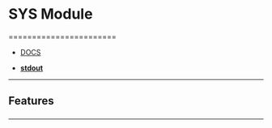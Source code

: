 # SYS Module
=======================

- [DOCS](https://docs.python.org/3.8/library/sys.html?highlight=sys#module-sys)

- [__stdout__](https://docs.python.org/3/library/sys.html#sys.__stdout__)
-----------------------------------------------------------------------------------------------------

## Features


### 


-----------------------------------------------------------------------------------------------------